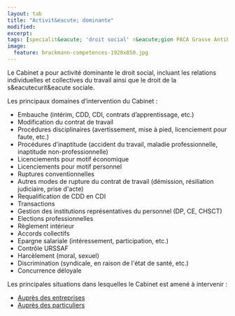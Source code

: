 ```yaml
---
layout: tab
title: "Activit&eacute; dominante"
modified:
excerpt:
tags: [specialit&eacute; 'droit social' r&eacute;gion PACA Grasse Antibes Valbonne Mougins Biot Vallauris Sophia Antipolis Nice Cannes]
image:
  feature: brackmann-competences-1920x850.jpg
---
```


Le Cabinet a pour activit&eacute; dominante le droit social, incluant les relations individuelles et collectives du travail ainsi que le droit de la s&eacutecurit&eacute sociale.

Les principaux domaines d&rsquo;intervention du Cabinet :

- Embauche (int&eacute;rim, CDD, CDI, contrats d&rsquo;apprentissage, etc.)
- Modification du contrat de travail 
- Proc&eacute;dures disciplinaires (avertissement, mise &agrave; pied, licenciement pour faute, etc.)
- Proc&eacute;dures d&rsquo;inaptitude (accident du travail, maladie professionnelle, inaptitude non-professionnelle)
- Licenciements pour motif &eacute;conomique
- Licenciements pour motif personnel
- Ruptures conventionnelles
- Autres modes de rupture du contrat de travail (d&eacute;mission, r&eacute;siliation judiciaire, prise d'acte)
- Requalification de CDD en CDI
- Transactions
- Gestion des institutions repr&eacute;sentatives du personnel (DP, CE, CHSCT)
- Elections professionnelles
- R&egrave;glement int&eacute;rieur
- Accords collectifs
- Epargne salariale (int&eacute;ressement, participation, etc.)
- Contr&ocirc;le URSSAF
- Harc&egrave;lement (moral, sexuel)
- Discrimination (syndicale, en raison de l'&eacute;tat de sant&eacute;, etc.) 
- Concurrence d&eacute;loyale

Les principales situations dans lesquelles le Cabinet est amen&eacute; &agrave; intervenir :

- <a href="{{ site.url }}/entreprises/" >Aupr&egrave;s des entreprises</a>
- <a href="{{ site.url }}/particuliers/" >Aupr&egrave;s des particuliers</a>
